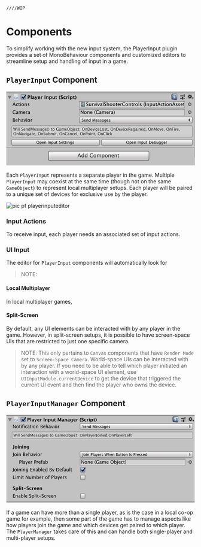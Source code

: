     ////WIP

# Components

To simplify working with the new input system, the PlayerInput plugin provides a set of MonoBehaviour components and customized editors to streamline setup and handling of input in a game.

## `PlayerInput` Component

![PlayerInput](Images/PlayerInput.png)

Each `PlayerInput` represents a separate player in the game. Multiple `PlayerInput` may coexist at the same time (though not on the same `GameObject`) to represent local multiplayer setups. Each player will be paired to a unique set of devices for exclusive use by the player.

![pic pf playerinputeditor](foo)

### Input Actions

To receive input, each player needs an associated set of input actions.

### UI Input

The editor for `PlayerInput` components will automatically look for

>NOTE:

#### Local Multiplayer

In local multiplayer games,


#### Split-Screen

By default, any UI elements can be interacted with by any player in the game. However, in split-screen setups, it is possible to have screen-space UIs that are restricted to just one specific camera.

>NOTE: This only pertains to `Canvas` components that have `Render Mode` set to `Screen-Space Camera`. World-space UIs can be interacted with by any player. If you need to be able to tell which player initiated an interaction with a world-space UI element, use `UIInputModule.currentDevice` to get the device that triggered the current UI event and then find the player who owns the device.

## `PlayerInputManager` Component

![PlayerInputManager](Images/PlayerInputManager.png)

If a game can have more than a single player, as is the case in a local co-op game for example, then some part of the game has to manage aspects like how players join the game and which devices get paired to which player. The `PlayerManager` takes care of this and can handle both single-player and multi-player setups.
